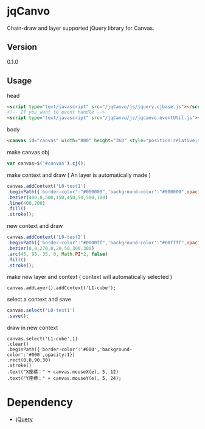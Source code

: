jqCanvo
=

Chain-draw and layer supported jQuery library for Canvas.

Version
-
0.1.0

Usage
-

head

```html
<script type="text/javascript" src="/jqCanvo/js/jquery.cjbase.js"></script>
<!-- If you want to event handle -->
<script type="text/javascript" src="/jqCanvo/js/jqcanvo.eventUtil.js"></script>
```

body

```html
<canvas id="canvas" width="800" height="360" style="position:relative;top:8px;left:8px;border:1px dotted #ccc"></canvas>
```

make canvas obj

```js
var canvas=$('#canvas').cj();
```

make context and draw ( An layer is automatically made )

```js
canvas.addContext('L0-test1')
.beginPath({'border-color':"#000000",'background-color':"#000000",opacity:0.7})
.bezier(400,0,500,150,450,50,500,100)
.line(400,200)
.fill()
.stroke();
```

new context and draw

```js
canvas.addContext('L0-test2')
.beginPath({'border-color':"#0000ff",'background-color':"#00ffff",opacity:0.7})
.bezier(0,0,270,0,20,50,300,300)
.arc(45, 95, 35, 0, Math.PI*2, false)
.fill()
.stroke();
```

make new layer and context ( context will automatically selected )

```
canvas.addLayer().addContext('L1-cube');
```

select a context and save

```js
canvas.select('L0-test1')
.save();
```

draw in new context

```
canvas.select('L1-cube',1)
.clear()
.beginPath({'border-color':'#000','background-color':'#000',opacity:1})
.rect(0,0,90,30)
.stroke()
.text("X座標：" + canvas.mouseX(e), 5, 12)
.text("Y座標：" + canvas.mouseY(e), 5, 24);
```

Dependency
=
* [jQuery](http://jquery.com/)
